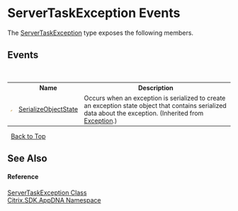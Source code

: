 # ServerTaskException Events
 

The <a href="T_Citrix_SDK_AppDNA_ServerTaskException">ServerTaskException</a> type exposes the following members.


## Events
&nbsp;<table><tr><th></th><th>Name</th><th>Description</th></tr><tr><td>![Protected event](media/protevent.gif "Protected event")</td><td><a href="http://msdn2.microsoft.com/en-us/library/ee332915" target="_blank">SerializeObjectState</a></td><td>
Occurs when an exception is serialized to create an exception state object that contains serialized data about the exception.
 (Inherited from <a href="http://msdn2.microsoft.com/en-us/library/c18k6c59" target="_blank">Exception</a>.)</td></tr></table>&nbsp;
<a href="#servertaskexception-events">Back to Top</a>

## See Also


#### Reference
<a href="T_Citrix_SDK_AppDNA_ServerTaskException">ServerTaskException Class</a><br /><a href="N_Citrix_SDK_AppDNA">Citrix.SDK.AppDNA Namespace</a><br />
